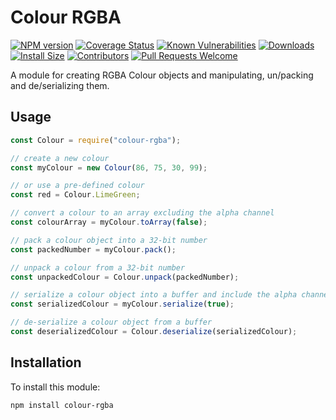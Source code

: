 # Colour RGBA

[![NPM version][npm-version-image]][npm-url]
[![Coverage Status][coverage-image]][coverage-url]
[![Known Vulnerabilities][vulnerabilities-image]][vulnerabilities-url]
[![Downloads][npm-downloads-image]][npm-url]
[![Install Size][install-size-image]][install-size-url]
[![Contributors][contributors-image]][contributors-url]
[![Pull Requests Welcome][pull-requests-image]][pull-requests-url]

A module for creating RGBA Colour objects and manipulating, un/packing and de/serializing them.

## Usage

```javascript
const Colour = require("colour-rgba");

// create a new colour
const myColour = new Colour(86, 75, 30, 99);

// or use a pre-defined colour
const red = Colour.LimeGreen;

// convert a colour to an array excluding the alpha channel
const colourArray = myColour.toArray(false);

// pack a colour object into a 32-bit number
const packedNumber = myColour.pack();

// unpack a colour from a 32-bit number
const unpackedColour = Colour.unpack(packedNumber);

// serialize a colour object into a buffer and include the alpha channel
const serializedColour = myColour.serialize(true);

// de-serialize a colour object from a buffer
const deserializedColour = Colour.deserialize(serializedColour);
```

## Installation

To install this module:
```bash
npm install colour-rgba
```

[npm-url]: https://www.npmjs.com/package/colour-rgba
[npm-version-image]: https://img.shields.io/npm/v/colour-rgba.svg
[npm-downloads-image]: http://img.shields.io/npm/dm/colour-rgba.svg

[coverage-url]: https://coveralls.io/github/nitro404/colour-rgba?branch=master
[coverage-image]: https://coveralls.io/repos/github/nitro404/colour-rgba/badge.svg?branch=master

[vulnerabilities-url]: https://snyk.io/test/github/nitro404/colour-rgba?targetFile=package.json
[vulnerabilities-image]: https://snyk.io/test/github/nitro404/colour-rgba/badge.svg?targetFile=package.json

[install-size-url]: https://packagephobia.now.sh/result?p=colour-rgba
[install-size-image]: https://badgen.net/packagephobia/install/colour-rgba

[contributors-url]: https://github.com/nitro404/colour-rgba/graphs/contributors
[contributors-image]: https://img.shields.io/github/contributors/nitro404/colour-rgba.svg

[pull-requests-url]: https://github.com/nitro404/colour-rgba/pulls
[pull-requests-image]: https://img.shields.io/badge/PRs-welcome-brightgreen.svg
